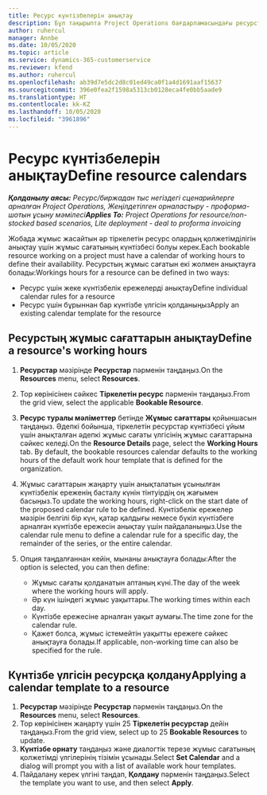 ```yaml
---
title: Ресурс күнтізбелерін анықтау
description: Бұл тақырыпта Project Operations бағдарламасындағы ресурстарға арналған жұмыс сағатының күнтізбелерін анықтау жолы туралы ақпарат берілген.
author: ruhercul
manager: Annbe
ms.date: 10/05/2020
ms.topic: article
ms.service: dynamics-365-customerservice
ms.reviewer: kfend
ms.author: ruhercul
ms.openlocfilehash: ab39d7e5dc2d8c01ed49ca0f1a4d1691aaf15637
ms.sourcegitcommit: 396e0fea2f1598a5313cb0128eca4fe0bb5aade9
ms.translationtype: HT
ms.contentlocale: kk-KZ
ms.lasthandoff: 10/05/2020
ms.locfileid: "3961896"
---
```

# <a name="define-resource-calendars"></a><span data-ttu-id="3d2c3-103">Ресурс күнтізбелерін анықтау</span><span class="sxs-lookup"><span data-stu-id="3d2c3-103">Define resource calendars</span></span>

<span data-ttu-id="3d2c3-104">_**Қолданылу аясы:** Ресурс/биржадан тыс негіздегі сценарийлерге арналған Project Operations, Жеңілдетілген орналастыру - проформа-шотын ұсыну мәмілесі_</span><span class="sxs-lookup"><span data-stu-id="3d2c3-104">_**Applies To:** Project Operations for resource/non-stocked based scenarios, Lite deployment - deal to proforma invoicing_</span></span>

<span data-ttu-id="3d2c3-105">Жобада жұмыс жасайтын әр тіркелетін ресурс олардың қолжетімділігін анықтау үшін жұмыс сағатының күнтізбесі болуы керек.</span><span class="sxs-lookup"><span data-stu-id="3d2c3-105">Each bookable resource working on a project must have a calendar of working hours to define their availability.</span></span> <span data-ttu-id="3d2c3-106">Ресурстың жұмыс сағатын екі жолмен анықтауға болады:</span><span class="sxs-lookup"><span data-stu-id="3d2c3-106">Workings hours for a resource can be defined in two ways:</span></span> 

   - <span data-ttu-id="3d2c3-107">Ресурс үшін жеке күнтізбелік ережелерді анықтау</span><span class="sxs-lookup"><span data-stu-id="3d2c3-107">Define individual calendar rules for a resource</span></span>
   - <span data-ttu-id="3d2c3-108">Ресурс үшін бұрыннан бар күнтізбе үлгісін қолданыңыз</span><span class="sxs-lookup"><span data-stu-id="3d2c3-108">Apply an existing calendar template for the resource</span></span>

## <a name="define-a-resources-working-hours"></a><span data-ttu-id="3d2c3-109">Ресурстың жұмыс сағаттарын анықтау</span><span class="sxs-lookup"><span data-stu-id="3d2c3-109">Define a resource's working hours</span></span>

1. <span data-ttu-id="3d2c3-110">**Ресурстар** мәзірінде **Ресурстар** пәрменін таңдаңыз.</span><span class="sxs-lookup"><span data-stu-id="3d2c3-110">On the **Resources** menu, select **Resources**.</span></span>
2. <span data-ttu-id="3d2c3-111">Тор көрінісінен сәйкес **Тіркелетін ресурс** пәрменін таңдаңыз.</span><span class="sxs-lookup"><span data-stu-id="3d2c3-111">From the grid view, select the applicable **Bookable Resource**.</span></span>
3. <span data-ttu-id="3d2c3-112">**Ресурс туралы мәліметтер** бетінде **Жұмыс сағаттары** қойыншасын таңдаңыз. Әдепкі бойынша, тіркелетін ресурстар күнтізбесі ұйым үшін анықталған әдепкі жұмыс сағаты үлгісінің жұмыс сағаттарына сәйкес келеді.</span><span class="sxs-lookup"><span data-stu-id="3d2c3-112">On the **Resource Details** page, select the **Working Hours** tab. By default, the bookable resources calendar defaults to the working hours of the default work hour template that is defined for the organization.</span></span>
4. <span data-ttu-id="3d2c3-113">Жұмыс сағаттарын жаңарту үшін анықталатын ұсынылған күнтізбелік ереженің басталу күнін тінтуірдің оң жағымен басыңыз.</span><span class="sxs-lookup"><span data-stu-id="3d2c3-113">To update the working hours, right-click on the start date of the proposed calendar rule to be defined.</span></span> <span data-ttu-id="3d2c3-114">Күнтізбелік ережелер мәзірін белгілі бір күн, қатар қалдығы немесе бүкіл күнтізбеге арналған күнтізбе ережесін анықтау үшін пайдаланыңыз.</span><span class="sxs-lookup"><span data-stu-id="3d2c3-114">Use the calendar rule menu to define a calendar rule for a specific day, the remainder of the series, or the entire calendar.</span></span>
5. <span data-ttu-id="3d2c3-115">Опция таңдалғаннан кейін, мынаны анықтауға болады:</span><span class="sxs-lookup"><span data-stu-id="3d2c3-115">After the option is selected, you can then define:</span></span>

    - <span data-ttu-id="3d2c3-116">Жұмыс сағаты қолданатын аптаның күні.</span><span class="sxs-lookup"><span data-stu-id="3d2c3-116">The day of the week where the working hours will apply.</span></span>
    - <span data-ttu-id="3d2c3-117">Әр күн ішіндегі жұмыс уақыттары.</span><span class="sxs-lookup"><span data-stu-id="3d2c3-117">The working times within each day.</span></span>
    - <span data-ttu-id="3d2c3-118">Күнтізбе ережесіне арналған уақыт аумағы.</span><span class="sxs-lookup"><span data-stu-id="3d2c3-118">The time zone for the calendar rule.</span></span>
    - <span data-ttu-id="3d2c3-119">Қажет болса, жұмыс істемейтін уақытты ережеге сәйкес анықтауға болады.</span><span class="sxs-lookup"><span data-stu-id="3d2c3-119">If applicable, non-working time can also be specified for the rule.</span></span>

## <a name="applying-a-calendar-template-to-a-resource"></a><span data-ttu-id="3d2c3-120">Күнтізбе үлгісін ресурсқа қолдану</span><span class="sxs-lookup"><span data-stu-id="3d2c3-120">Applying a calendar template to a resource</span></span>

1. <span data-ttu-id="3d2c3-121">**Ресурстар** мәзірінде **Ресурстар** пәрменін таңдаңыз.</span><span class="sxs-lookup"><span data-stu-id="3d2c3-121">On the **Resources** menu, select **Resources**.</span></span>
2. <span data-ttu-id="3d2c3-122">Тор көрінісінен жаңарту үшін 25 **Тіркелетін ресурстар** дейін таңдаңыз.</span><span class="sxs-lookup"><span data-stu-id="3d2c3-122">From the grid view, select up to 25 **Bookable Resources** to update.</span></span>
3. <span data-ttu-id="3d2c3-123">**Күнтізбе орнату** таңдаңыз және диалогтік терезе жұмыс сағатының қолжетімді үлгілерінің тізімін ұсынады.</span><span class="sxs-lookup"><span data-stu-id="3d2c3-123">Select **Set Calendar** and a dialog will prompt you with a list of available work hour templates.</span></span>
4. <span data-ttu-id="3d2c3-124">Пайдалану керек үлгіні таңдап, **Қолдану** пәрменін таңдаңыз.</span><span class="sxs-lookup"><span data-stu-id="3d2c3-124">Select the template you want to use, and then select **Apply**.</span></span>
